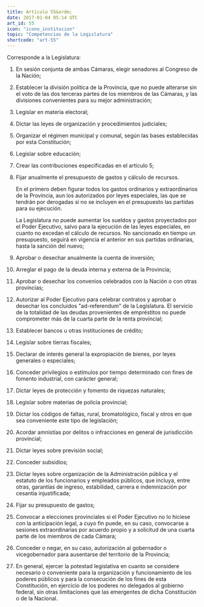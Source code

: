 ```yaml
---
title: Artículo 55&ordm;
date: 2017-01-04 05:14 UTC
art_id: 55
icon: "icono_institucion"
topic: "Competencias de la Legislatura"
shortcode: "art-55"
---
```

Corresponde a la Legislatura:

1. En sesión conjunta de ambas Cámaras, elegir senadores al Congreso de la Nación;

2. Establecer la división política de la Provincia, que no puede alterarse sin el voto de las dos terceras partes de los miembros de las Cámaras, y las divisiones convenientes para su mejor administración;

3. Legislar en materia electoral;

4. Dictar las leyes de organización y procedimientos judiciales;

5. Organizar el régimen municipal y comunal, según las bases establecidas por esta Constitución;

6. Legislar sobre educación;

7. Crear las contribuciones especificadas en el artículo 5;

8. Fijar anualmente el presupuesto de gastos y cálculo de recursos.

    En el primero deben figurar todos los gastos ordinarios y extraordinarios de la Provincia, aun los autorizados por leyes especiales, las que se tendrán por derogadas si no se incluyen en el presupuesto las partidas para su ejecución.

    La Legislatura no puede aumentar los sueldos y gastos proyectados por el Poder Ejecutivo, salvo para la ejecución de las leyes especiales, en cuanto no excedan el cálculo de recursos. No sancionado en tiempo un presupuesto, seguirá en vigencia el anterior en sus partidas ordinarias, hasta la sanción del nuevo;

9. Aprobar o desechar anualmente la cuenta de inversión;

10. Arreglar el pago de la deuda interna y externa de la Provincia;

11. Aprobar o desechar los convenios celebrados con la Nación o con otras provincias;

12. Autorizar al Poder Ejecutivo para celebrar contratos y aprobar o desechar los concluidos "ad-referendum" de la Legislatura. El servicio de la totalidad de las deudas provenientes de empréstitos no puede comprometer más de la cuarta parte de la renta provincial;

13. Establecer bancos u otras instituciones de crédito;

14. Legislar sobre tierras fiscales;

15. Declarar de interés general la expropiación de bienes, por leyes generales o especiales;

16. Conceder privilegios o estímulos por tiempo determinado con fines de fomento industrial, con carácter general;

17. Dictar leyes de protección y fomento de riquezas naturales;

18. Legislar sobre materias de policía provincial;

19. Dictar los códigos de faltas, rural, bromatológico, fiscal y otros en que sea conveniente este tipo de legislación;

20. Acordar amnistías por delitos o infracciones en general de jurisdicción provincial;

21. Dictar leyes sobre previsión social;

22. Conceder subsidios;

23. Dictar leyes sobre organización de la Administración pública y el estatuto de los funcionarios y empleados públicos, que incluya, entre otras, garantías de ingreso, estabilidad, carrera e indemnización por cesantía injustificada;

24. Fijar su presupuesto de gastos;

25. Convocar a elecciones provinciales si el Poder Ejecutivo no lo hiciese con la anticipación legal, a cuyo fin puede, en su caso, convocarse a sesiones extraordinarias por acuerdo propio y a solicitud de una cuarta parte de los miembros de cada Cámara;

26. Conceder o negar, en su caso, autorización al gobernador o vicegobernador para ausentarse del territorio de la Provincia;

27. En general, ejercer la potestad legislativa en cuanto se considere necesario o conveniente para la organización y funcionamiento de los poderes públicos y para la consecución de los fines de esta Constitución, en ejercicio de los poderes no delegados al gobierno federal, sin otras limitaciones que las emergentes de dicha Constitución o de la Nacional.
